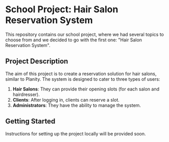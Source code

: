 # School Project: Hair Salon Reservation System

This repository contains our school project, where we had several topics to choose from and we decided to go with the first one: "Hair Salon Reservation System".

## Project Description

The aim of this project is to create a reservation solution for hair salons, similar to Planity. The system is designed to cater to three types of users:

1. **Hair Salons**: They can provide their opening slots (for each salon and hairdresser).
2. **Clients**: After logging in, clients can reserve a slot.
3. **Administrators**: They have the ability to manage the system.

## Getting Started

Instructions for setting up the project locally will be provided soon.
